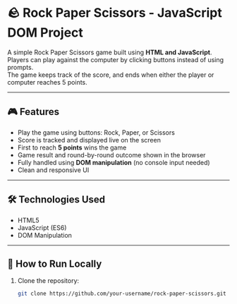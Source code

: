 
# 🪨 Rock Paper Scissors - JavaScript DOM Project

A simple Rock Paper Scissors game built using **HTML and JavaScript**.  
Players can play against the computer by clicking buttons instead of using prompts.  
The game keeps track of the score, and ends when either the player or computer reaches 5 points.

---

## 🎮 Features

- Play the game using buttons: Rock, Paper, or Scissors
- Score is tracked and displayed live on the screen
- First to reach **5 points** wins the game
- Game result and round-by-round outcome shown in the browser
- Fully handled using **DOM manipulation** (no console input needed)
- Clean and responsive UI

---


## 🛠️ Technologies Used

- HTML5
- JavaScript (ES6)
- DOM Manipulation

---

## 📁 How to Run Locally

1. Clone the repository:
   ```bash
   git clone https://github.com/your-username/rock-paper-scissors.git
